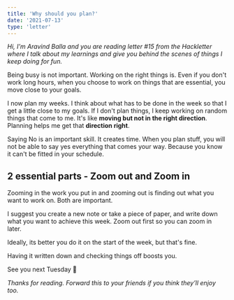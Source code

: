 ```yaml
---
title: 'Why should you plan?'
date: '2021-07-13'
type: 'letter'
---
```


_Hi, I’m Aravind Balla and you are reading letter #15 from the Hackletter where I talk about my learnings and give you behind the scenes of things I keep doing for fun._

Being busy is not important. Working on the right things is. Even if you don't work long hours, when you choose to work on things that are essential, you move close to your goals.

I now plan my weeks. I think about what has to be done in the week so that I get a little close to my goals. If I don't plan things, I keep working on random things that come to me. It's like **moving but not in the right direction**. Planning helps me get that **direction right**.

Saying No is an important skill. It creates time. When you plan stuff, you will not be able to say yes everything that comes your way. Because you know it can't be fitted in your schedule.

## 2 essential parts - Zoom out and Zoom in

Zooming in the work you put in and zooming out is finding out what you want to work on. Both are important.

I suggest you create a new note or take a piece of paper, and write down what you want to achieve this week. Zoom out first so you can zoom in later.

Ideally, its better you do it on the start of the week, but that's fine.

Having it written down and checking things off boosts you.

See you next Tuesday 👋

_Thanks for reading. Forward this to your friends if you think they’ll enjoy too._
